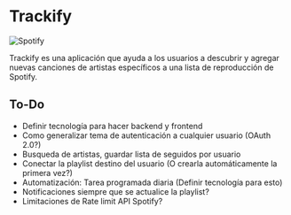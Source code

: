# Trackify

![Spotify](https://img.shields.io/badge/Spotify-1ED760?style=for-the-badge&logo=spotify&logoColor=white)

Trackify es una aplicación que ayuda a los usuarios a descubrir y agregar nuevas canciones de artistas específicos a una lista de reproducción de Spotify.

## To-Do
- Definir tecnología para hacer backend y frontend
- Como generalizar tema de autenticación a cualquier usuario (OAuth 2.0?)
- Busqueda de artistas, guardar lista de seguidos por usuario
- Conectar la playlist destino del usuario (O crearla automáticamente la primera vez?)
- Automatización: Tarea programada diaria (Definir tecnología para esto)
- Notificaciones siempre que se actualice la playlist?
- Limitaciones de Rate limit API Spotify?
